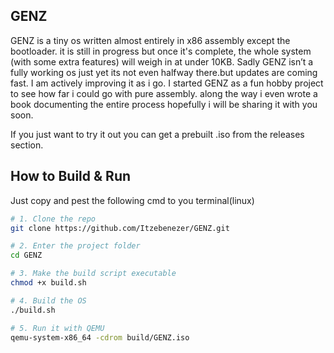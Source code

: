 ## GENZ 

GENZ is a tiny os written almost entirely in x86 assembly except the bootloader. it is still in progress but once it's complete, the whole system (with some extra features) will weigh in at under 10KB.
Sadly GENZ isn’t a fully working os just yet its not even halfway there.but updates are coming fast. I am actively improving it as i go.
I started GENZ as a fun hobby project to see how far i could go with pure assembly. along the way i even wrote a book documenting the entire process hopefully i will be sharing it with you soon.

If you just want to try it out you can get a prebuilt .iso from the releases section.

## How to Build & Run

Just copy and pest the following cmd to you terminal(linux)

```bash
# 1. Clone the repo
git clone https://github.com/Itzebenezer/GENZ.git

# 2. Enter the project folder
cd GENZ

# 3. Make the build script executable
chmod +x build.sh

# 4. Build the OS
./build.sh

# 5. Run it with QEMU
qemu-system-x86_64 -cdrom build/GENZ.iso
